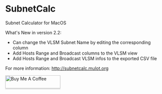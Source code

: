 # SubnetCalc
Subnet Calculator for MacOS 

What's New in version 2.2:
- Can change the VLSM Subnet Name by editing the corresponding column 
- Add Hosts Range and Broadcast columns to the VLSM view
- Add Hosts Range and Broadcast VLSM infos to the exported CSV file 



For more information: http://subnetcalc.mulot.org

<a href="https://www.buymeacoffee.com/0TC98Sk" target="_blank"><img src="https://www.buymeacoffee.com/assets/img/custom_images/orange_img.png" alt="Buy Me A Coffee" style="height: 41px !important;width: 174px !important;box-shadow: 0px 3px 2px 0px rgba(190, 190, 190, 0.5) !important;-webkit-box-shadow: 0px 3px 2px 0px rgba(190, 190, 190, 0.5) !important;" ></a>
